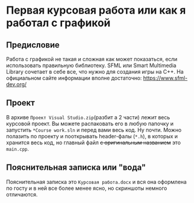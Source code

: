 # Первая курсовая работа или как я работал с графикой

## Предисловие
Работа с графикой не такая и сложная как может показаться, если использовать правильную библиотеку. SFML или Smart Multimedia Library сочетает в себе все, что нужно для создания игры на С++. На официальном сайте информации вполне достаточно: https://www.sfml-dev.org/

## Проект
В архиве `Проект Visual Studio.zip`(разбит а 2 части) лежит весь курсовой проект. Вы можете распаковать его в любую папочку и запустить `*Course work.sln` и перед вами весь код. Ну почти. Можно полазить по проекту и пооткрывать header-фалы (`*.h`), в которых и хранится весь код, но  главный файл ~~с оригинальным названием~~ это `main.cpp`.

## Пояснительная записка или "вода"
Пояснительная записка это `Курсовая работа.docx` и вся она оформлена по госту и в ней все более менее ясно, но скриншоты немного отличаются.

